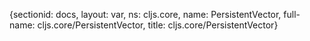 {sectionid: docs, layout: var, ns: cljs.core, name: PersistentVector, full-name: cljs.core/PersistentVector,
  title: cljs.core/PersistentVector}
